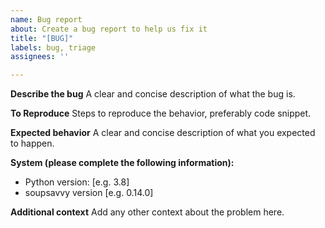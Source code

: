 ```yaml
---
name: Bug report
about: Create a bug report to help us fix it
title: "[BUG]"
labels: bug, triage
assignees: ''

---
```


**Describe the bug**
A clear and concise description of what the bug is.

**To Reproduce**
Steps to reproduce the behavior, preferably code snippet.

**Expected behavior**
A clear and concise description of what you expected to happen.

**System (please complete the following information):**

- Python version: [e.g. 3.8]
- soupsavvy version [e.g. 0.14.0]

**Additional context**
Add any other context about the problem here.
